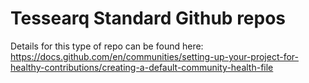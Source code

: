 # Tessearq Standard Github repos

Details for this type of repo can be found here:
https://docs.github.com/en/communities/setting-up-your-project-for-healthy-contributions/creating-a-default-community-health-file
